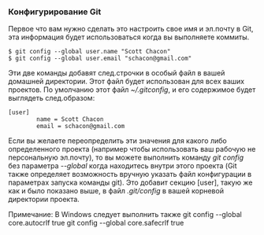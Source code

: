 ### Конфигурирование Git ###

Первое что вам нужно сделать это настроить свое имя и эл.почту в Git, эта информация будет использоваться когда вы выполняете коммиты.

    $ git config --global user.name "Scott Chacon"
    $ git config --global user.email "schacon@gmail.com"

Эти две команды добавят след.строчки в особый файл в вашей домашней директории. Этот файл будет использован для всех ваших проектов. По умолчанию этот файл *~/.gitconfig*, и его содержимое будет выглядеть след.образом:

    [user]
            name = Scott Chacon
            email = schacon@gmail.com
            
Если вы желаете переопределить эти значения для какого либо определенного проекта (например чтобы использовать ваш рабочую не персональную эл.почту), то вы можете выполнить команду *git config* без параметра *--global* когда находитесь внутри этого проекта (Git также определяет возможность вручную указать файл конфигурации в параметрах запуска команды git). Это добавит секцию [user], такую же как и было показано выше, в файл *.git/config* в вашей корневой директории проекта.


Примечание:
В Windows следует выполнить также
git config --global core.autocrlf true
git config --global core.safecrlf true